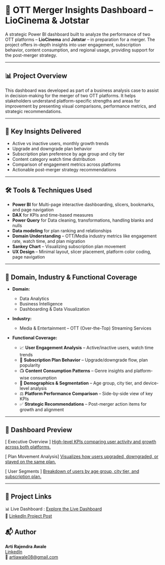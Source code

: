 # 🎥 OTT Merger Insights Dashboard – LioCinema & Jotstar


A strategic Power BI dashboard built to analyze the performance of two OTT platforms – **LioCinema** and **Jotstar** – in preparation for a merger. The project offers in-depth insights into user engagement, subscription behavior, content consumption, and regional usage, providing support for the post-merger strategy.


---


## 📊 Project Overview


This dashboard was developed as part of a business analysis case to assist in decision-making for the merger of two OTT platforms. It helps stakeholders understand platform-specific strengths and areas for improvement by presenting visual comparisons, performance metrics, and strategic recommendations.


---


## 🧠 Key  Insights Delivered


- Active vs inactive users, monthly growth trends
- Upgrade and downgrade plan behavior
- Subscription plan preference by age group and city tier
- Content category watch time distribution
- Comparison of engagement metrics across platforms
- Actionable post-merger strategy recommendations


---


## 🛠 Tools & Techniques Used


- **Power BI** for Multi-page interactive dashboarding, slicers, bookmarks, and page navigation
- **DAX** for KPIs and time-based measures  
- **Power Query** for Data cleaning, transformations, handling blanks and nulls
- **Data modeling** for plan ranking and relationships
- **Domain Understanding** – OTT/Media industry metrics like engagement rate, watch time, and plan migration
- **Sankey Chart** – Visualizing subscription plan movement
- **UX Design** – Minimal layout, slicer placement, platform color coding, page navigation


---


## 🧭 Domain, Industry & Functional Coverage


- **Domain:**  
  - Data Analytics  
  - Business Intelligence  
  - Dashboarding & Data Visualization

- **Industry:**  
  - Media & Entertainment – OTT (Over-the-Top) Streaming Services

- **Functional Coverage:**  
  - 📈 **User Engagement Analysis** – Active/inactive users, watch time trends  
  - 🔁 **Subscription Plan Behavior** – Upgrade/downgrade flow, plan popularity  
  - 📺 **Content Consumption Patterns** – Genre insights and platform-wise consumption  
  - 👥 **Demographics & Segmentation** – Age group, city tier, and device-level analysis  
  - ⚖️ **Platform Performance Comparison** – Side-by-side view of key KPIs  
  - ✅ **Strategic Recommendations** – Post-merger action items for growth and alignment


---


## 📸 Dashboard Preview


[ Executive Overview ]
[High-level KPIs comparing user activity and growth across both platforms.](https://github.com/awalert08/OTT-Merger-Insights/blob/main/screenshots/Executive%20View.png)

[ Plan Movement Analysis]
[Visualizes how users upgraded, downgraded, or stayed on the same plan.](https://github.com/awalert08/OTT-Merger-Insights/blob/main/screenshots/Subscription%20Plan%20Management.png)

[ User Segments ]
[Breakdown of users by age group, city tier, and subscription plan.](https://github.com/awalert08/OTT-Merger-Insights/blob/main/screenshots/User%20Activity%20and%20Engagement.png)


---


## 🔗 Project Links


📊 Live Dashboard : [Explore the Live Dashboard](https://app.powerbi.com/Redirect?action=OpenApp&appId=5f992669-9f15-450b-855b-b5f18a812acf&ctid=c6e549b3-5f45-4032-aae9-d4244dc5b2c4&experience=power-bi)  
💼 [LinkedIn Project Post](https://www.linkedin.com/posts/arti-awale_powerbi-ottanalytics-datavisualization-activity-7346910916766044161--lb8?utm_source=share&utm_medium=member_desktop&rcm=ACoAAC2cuBwBJtFBcGef4reG7gx9fr-bRZjlHH0)  


## 📬 Author


**Arti Rajendra Awale**  
[LinkedIn](https://www.linkedin.com/in/arti-awale)  
📧 artiawale08@gmail.com

